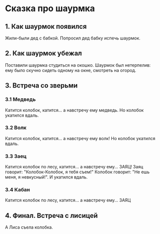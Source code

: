 # Сказка про шаурмка

## 1. Как шаурмок появился
Жили-были дед с бабкой. Попросил дед бабку испечь шаурмок.

## 2. Как шаурмок убежал
Поставили шаурмка студиться на окошко.
Шаурмок был нетерпелив: ему было скучно сидеть одному на окне, смотреть на огород.

## 3. Встреча со зверьми

### 3.1 Медведь
Катится колобок, катится... а навстречу ему медведь. Но колобок укатился вдаль.

### 3.2 Волк
Катится колобок, катится... а навстречу ему волк! Но колобок укатился вдаль.

### 3.3 Заец
Катится колобок по лесу, катится... а навстречу ему... ЗАЯЦ!
Заяц говорит: "Колобок-Колобок, я тебя съем!"
Колобок говорит: "Не ешь меня, я невкусный!". И укатился вдаль.

### 3.4 Кабан
Катится колобок по лесу, катится... а навстречу ему... ЗАЯЦ

## 4. Финал. Встреча с лисицей
А Лиса съела колобка.

